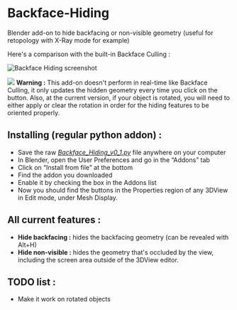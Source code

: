 # Backface-Hiding
Blender add-on to hide backfacing or non-visible geometry (useful for retopology with X-Ray mode for example)

Here's a comparison with the built-in Backface Culling :
 
![Backface Hiding screenshot](https://i.imgur.com/O0fAeh1.png)

![](https://raw.githubusercontent.com/ChameleonScales/Blender-individual-icons/master/PNG-16x16/ICON_ERROR.png) **Warning :** This add-on doesn't perform in real-time like Backface Culling, it only updates the hidden geometry every time you click on the button.
Also, at the current version, if your object is rotated, you will need to either apply or clear the rotation in order for the hiding features to be oriented properly.

## Installing (regular python addon) :

* Save the raw [*Backface_Hiding_v0_1.py*](https://raw.githubusercontent.com/ChameleonScales/Backface-Hiding/master/Backface_Hiding_v0_1.py) file anywhere on your computer
* In Blender, open the User Preferences and go in the “Addons” tab
* Click on “Install from file” at the bottom
* Find the addon you downloaded
* Enable it by checking the box in the Addons list
* Now you should find the buttons in the Properties region of any 3DView in Edit mode, under Mesh Display.

## All current features :

* **Hide backfacing :** hides the backfacing geometry (can be revealed with Alt+H)
* **Hide non-visible :** hides the geometry that's occluded by the view, including the screen area outside of the 3DView editor.

## TODO list :

* Make it work on rotated objects
